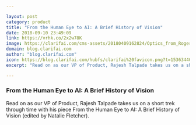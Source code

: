 ```yaml
---

layout: post
category: product
title: "From the Human Eye to AI: A Brief History of Vision"
date: 2018-09-10 23:49:09
link: https://vrhk.co/2x2w78K
image: https://clarifai.com/cms-assets/20180409162824/Optics_from_Roger_Bacons_De_multiplicatone_specierum-1024x481.jpg#keepProtocol
domain: blog.clarifai.com
author: "blog.clarifai.com"
icon: https://blog.clarifai.com/hubfs/clarifai%20favicon.png?t=1536344051422
excerpt: "Read on as our VP of Product, Rajesh Talpade takes us on a short trek through time with his piece From the Human Eye to AI: A Brief History of Vision (edited by Natalie Fletcher)."

---
```


### From the Human Eye to AI: A Brief History of Vision

Read on as our VP of Product, Rajesh Talpade takes us on a short trek through time with his piece From the Human Eye to AI: A Brief History of Vision (edited by Natalie Fletcher).
